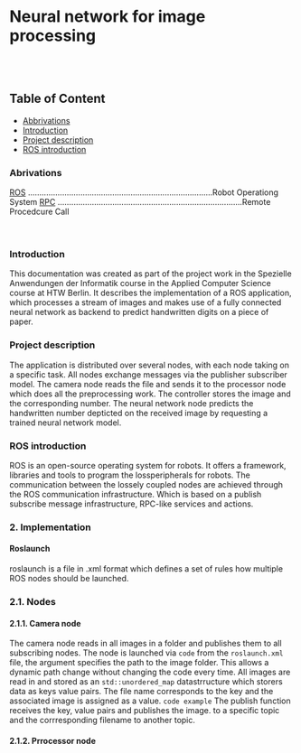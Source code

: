 # Neural network for image processing
</br></br>

## Table of Content
- [Abbrivations](#abbrivations)
- [Introduction](#introduction)
- [Project description](#project-description)
- [ROS introduction](#ros-introduction)

### Abrivations
[ROS](#ros) .................................................................................Robot Operationg System
[RPC](#rpc) .................................................................................Remote Procedcure Call
</br>
</br>
</br>
### Introduction
This documentation was created as part of the project work in the Spezielle Anwendungen der Informatik course in the Applied Computer Science course at HTW Berlin. It describes the implementation of a ROS application, which processes a stream of images and makes use of a fully connected neural network as backend to predict handwritten digits on a piece of paper.
</br>
### Project description
The application is distributed over several nodes, with each node taking on a specific task. All nodes exchange messages via the publisher subscriber model. The camera node reads the file and sends it to the processor node which does all the preprocessing work. The controller stores the image and the corresponding number. The neural network node predicts the handwritten number depticted on the received image by requesting a trained neural network model.
</br>
### ROS introduction
ROS  is an open-source operating system for robots.  It offers a framework, libraries and tools to program the lossperipherals for robots. The communication between the lossely coupled nodes are achieved through the ROS communication infrastructure. Which is based on a publish subscribe message infrastructure, RPC-like services and actions. 
</br>
### 2. Implementation

#### Roslaunch
roslaunch is a file in .xml format which defines a set of rules how multiple ROS nodes should be launched. 
</br>
### 2.1. Nodes
#### 2.1.1. Camera node
The camera node reads in all images in a folder and publishes them to all subscribing nodes.
The node is launched via ``code`` from the ```roslaunch.xml``` file, the argument specifies the path to the image folder. This allows a dynamic path change without changing the code every time. 
All images are read in and stored as an ```std::unordered_map``` datastrructure which storers data as keys value pairs. The file name corresponds to the key and the associated image is assigned as a value.
``` code example ```
The publish function receives the key, value pairs and publishes the image. to a specific topic and the corrresponding filename to another topic.

#### 2.1.2. Prrocessor node
